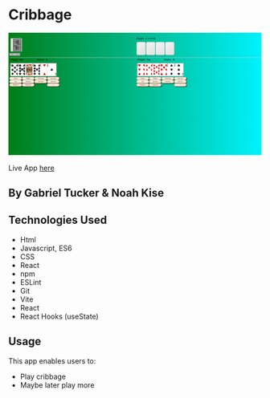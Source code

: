 # Cribbage

![Cribbage game](./src/assets/gameboard.png)

Live App [here](https://gamecribbage.netlify.app/)


## By Gabriel Tucker & Noah Kise


## Technologies Used
- Html
- Javascript, ES6
- CSS
- React
- npm 
- ESLint
- Git
- Vite
- React
- React Hooks (useState)

## Usage
This app enables users to:
- Play cribbage
- Maybe later play more
